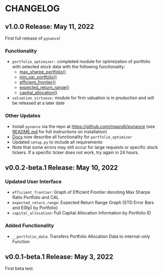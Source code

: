 # CHANGELOG
## **v1.0.0 Release: May 11, 2022**
First full release of `pynance`!
### Functionality
- `portfolio_optimizer:` completed module for optimization of portfolio with selected stock data with the following functionality:
    - [max_sharpe_portfolio()](/pynance/docs/max_sharpe_portfolio.md)
    - [min_var_portfolio()](/pynance/docs/min_std_portfolio.md)
    - [efficient_frontier()](/pynance/docs/efficient_frontier.md)
    - [expected_return_range()](/pynance/docs/expected_return_range.md)
    - [capital_allocation()](/pynance/docs/capital_allocation.md)
- `valuation_virtuoso:` module for firm valuation is in production and will be released at a later date

### Other Updates
- Install `pynance` via the repo at https://github.com/mqandil/pynance (see [README.md](README.md) for full instructions on installation)
- [Docs](docs) now describe all functionality for `portfolio_optimizer`
- Updated `setup.py` to include all requirements
- Note that some errors may still occur for large requests or specific stock tickers. If a specific ticker does not work, try again in 24 hours.

## **v0.0.2-beta.1 Release: May 10, 2022**
### Updated User Interface
- `efficient_frontier`: Graph of Efficient Frontier denoting Max Sharpe Ratio Portfolio and CAL
- `expected_return_range`: Expected Return Range Graph (STD Error Bars and E(Rp) by Portfolio)
- `capital_allocation`: Full Capital Allocation Information by Portfolio ID

### Added Functionality
- `__portfolio_data`: Transfers Portfolio Allocation Data to internal-only Function

## **v0.0.1-beta.1 Release: May 3, 2022**
First beta test.
